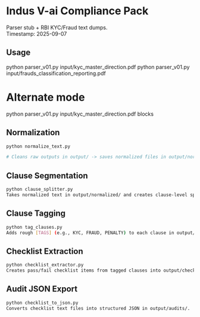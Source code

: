 # Indus V-ai Compliance Pack  
Parser stub + RBI KYC/Fraud text dumps.  
Timestamp: 2025-09-07
## Usage

python parser_v01.py input/kyc_master_direction.pdf
python parser_v01.py input/frauds_classification_reporting.pdf

# Alternate mode
python parser_v01.py input/kyc_master_direction.pdf blocks

## Normalization

```bash
python normalize_text.py

# Cleans raw outputs in output/ -> saves normalized files in output/normalized/
```

## Clause Segmentation
```bash
python clause_splitter.py
Takes normalized text in output/normalized/ and creates clause-level splits in output/clauses/.
```

## Clause Tagging
```bash
python tag_clauses.py
Adds rough [TAGS] (e.g., KYC, FRAUD, PENALTY) to each clause in output/tagged/.
```
## Checklist Extraction
```bash
python checklist_extractor.py
Creates pass/fail checklist items from tagged clauses into output/checklists/.
```
## Audit JSON Export
```bash
python checklist_to_json.py
Converts checklist text files into structured JSON in output/audits/.
```
